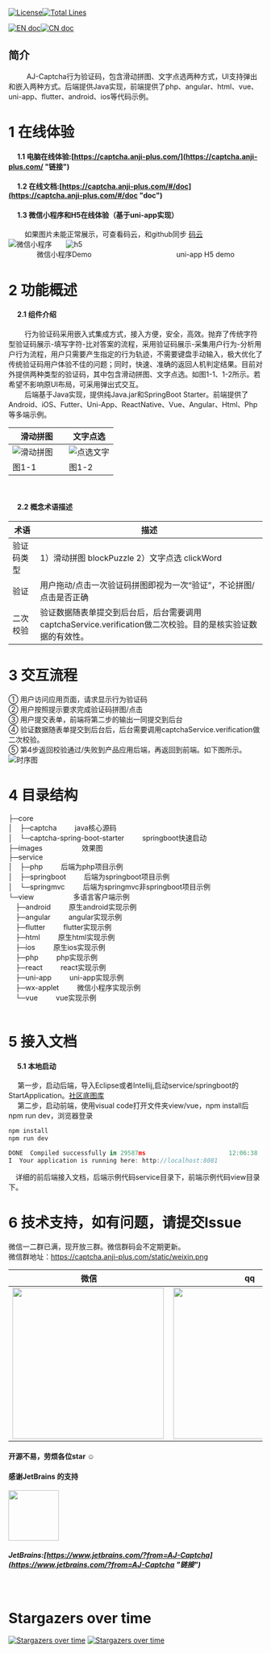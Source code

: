 [![License](https://img.shields.io/badge/license-Apache%202-4EB1BA.svg)](https://www.apache.org/licenses/LICENSE-2.0.html)[![Total Lines](https://tokei.rs/b1/github/anji-plus/captcha?category=lines)](https://github.com/anji-plus/captcha)

[![EN doc](https://img.shields.io/badge/document-English-blue.svg)](README.md)[![CN doc](https://img.shields.io/badge/文档-中文版-blue.svg)](README_CN.md)

## 简介
&emsp; &emsp; AJ-Captcha行为验证码，包含滑动拼图、文字点选两种方式，UI支持弹出和嵌入两种方式。后端提供Java实现，前端提供了php、angular、html、vue、uni-app、flutter、android、ios等代码示例。

# 1 在线体验
#### &emsp; 1.1 电脑在线体验:[https://captcha.anji-plus.com/](https://captcha.anji-plus.com/ "链接")
#### &emsp; 1.2 在线文档:[https://captcha.anji-plus.com/#/doc](https://captcha.anji-plus.com/#/doc "doc")<br>
#### &emsp; 1.3 微信小程序和H5在线体验（基于uni-app实现）
 &emsp;&emsp; 如果图片未能正常展示，可查看码云，和github同步 [码云]( https://gitee.com/anji-plus/captcha "码云")<br>
 ![微信小程序](https://captcha.anji-plus.com/static/8cm.jpg  "微信小程序")&emsp;&emsp;![h5](https://images.gitee.com/uploads/images/2020/0429/174246_c33e3fa3_1728982.png "h5.png")<br>
 &emsp;&emsp;&emsp;&emsp;微信小程序Demo&emsp;&emsp;&emsp;&emsp;&emsp;&emsp;&emsp;&emsp;&emsp;&emsp;&emsp;&emsp;uni-app H5 demo

# 2 功能概述
#### &emsp; 2.1 组件介绍
 &emsp;&emsp; 行为验证码采用嵌入式集成方式，接入方便，安全，高效。抛弃了传统字符型验证码展示-填写字符-比对答案的流程，采用验证码展示-采集用户行为-分析用户行为流程，用户只需要产生指定的行为轨迹，不需要键盘手动输入，极大优化了传统验证码用户体验不佳的问题；同时，快速、准确的返回人机判定结果。目前对外提供两种类型的验证码，其中包含滑动拼图、文字点选。如图1-1、1-2所示。若希望不影响原UI布局，可采用弹出式交互。<br>
 &emsp;&emsp; 后端基于Java实现，提供纯Java.jar和SpringBoot Starter。前端提供了Android、iOS、Futter、Uni-App、ReactNative、Vue、Angular、Html、Php等多端示例。<br>
 
| 滑动拼图 | 文字点选 |
| --- | --- |
|![滑动拼图](https://captcha.anji-plus.com/static/blockPuzzle.png "滑动拼图")&emsp;|![点选文字](https://captcha.anji-plus.com/static/clickWord.png "点选文字")|
| 图1-1 | 图1-2 |
 <br>

#### &emsp; 2.2 概念术语描述
| 术语  | 描述  |
| ------------ | ------------ |
| 验证码类型 | 1）滑动拼图 blockPuzzle  2）文字点选 clickWord|
| 验证  |  用户拖动/点击一次验证码拼图即视为一次“验证”，不论拼图/点击是否正确 |
| 二次校验  | 验证数据随表单提交到后台后，后台需要调用captchaService.verification做二次校验。目的是核实验证数据的有效性。  |

# 3 交互流程
①	用户访问应用页面，请求显示行为验证码<br>
②	用户按照提示要求完成验证码拼图/点击<br>
③	用户提交表单，前端将第二步的输出一同提交到后台<br>
④	验证数据随表单提交到后台后，后台需要调用captchaService.verification做二次校验。<br>
⑤	第4步返回校验通过/失败到产品应用后端，再返回到前端。如下图所示。
![时序图](https://captcha.anji-plus.com/static/shixu.png "时序图")

# 4 目录结构
├─core<br>
│&emsp;├─captcha   &emsp;&emsp;    java核心源码<br>
│&emsp;└─captcha-spring-boot-starter    &emsp;&emsp;    springboot快速启动<br>
├─images    &emsp;&emsp;&emsp;&emsp;&emsp;    效果图<br>
├─service<br>
│&emsp;├─php   &emsp;&emsp;    后端为php项目示例<br>
│&emsp;├─springboot   &emsp;&emsp;    后端为springboot项目示例<br>
│&emsp;└─springmvc    &emsp;&emsp;    后端为springmvc非springboot项目示例<br>
└─view    &emsp;&emsp;&emsp;&emsp;&emsp;    多语言客户端示例<br>
&emsp;├─android    &emsp;&emsp;    原生android实现示例<br>
&emsp;├─angular    &emsp;&emsp;    angular实现示例<br>
&emsp;├─flutter    &emsp;&emsp;    flutter实现示例<br>
&emsp;├─html    &emsp;&emsp;    原生html实现示例<br>
&emsp;├─ios    &emsp;&emsp;    原生ios实现示例<br>
&emsp;├─php    &emsp;&emsp;    php实现示例<br>
&emsp;├─react    &emsp;&emsp;    react实现示例<br>
&emsp;├─uni-app    &emsp;&emsp;    uni-app实现示例<br>
&emsp;├─wx-applet    &emsp;&emsp;    微信小程序实现示例<br>
&emsp;└─vue    &emsp;&emsp;    vue实现示例<br>
&emsp;

# 5 接入文档
#### &emsp; 5.1 本地启动
&emsp; 第一步，启动后端，导入Eclipse或者Intellij,启动service/springboot的StartApplication。[社区底图库](https://gitee.com/anji-plus/AJ-Captcha-Images)<br>
&emsp; 第二步，启动前端，使用visual code打开文件夹view/vue，npm install后npm run dev，浏览器登录<br>
```js
npm install
npm run dev

DONE  Compiled successfully in 29587ms                       12:06:38
I  Your application is running here: http://localhost:8081
``` 
&emsp;详细的前后端接入文档，后端示例代码service目录下，前端示例代码view目录下。


# 6 技术支持，如有问题，请提交Issue
微信一二群已满，现开放三群。微信群码会不定期更新。
<br>微信群地址：https://captcha.anji-plus.com/static/weixin.png

| 微信 | qq |
| --- | --- |
|<img src="https://captcha.anji-plus.com/static/weixin.png" width = "300" height = "300" div align=left />|<img src="https://captcha.anji-plus.com/static/qq.png" width = "300" height = "300" div align=left />|

 #### 开源不易，劳烦各位star ☺

#### 感谢JetBrains 的支持
<img src="https://captcha.anji-plus.com/static/jetbrains.png" width = "100" height = "100"/>

##### JetBrains:[https://www.jetbrains.com/?from=AJ-Captcha](https://www.jetbrains.com/?from=AJ-Captcha "链接")

<br>

# Stargazers over time
[![Stargazers over time](https://whnb.wang/img/anji-plus/captcha?e=604800)](https://whnb.wang/anji-plus/captcha?e=604800)
[![Stargazers over time](https://starchart.cc/anji-plus/captcha.svg)](https://starchart.cc/anji-plus/captcha)
